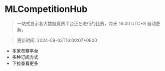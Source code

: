 # MLCompetitionHub

> 一站式显示各大数据竞赛平台正在进行的比赛，每天 16:00 UTC+8 自动更新。
  
> 更新时间: 2024-09-03T16:00:07+0800 

* 多家竞赛平台
* 多种订阅方式
* 下拉查看更多